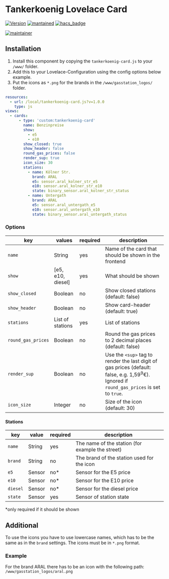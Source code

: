 ﻿# Tankerkoenig Lovelace Card

[![Version](https://img.shields.io/badge/version-1.1.0-green?style=square)](#) [![mantained](https://img.shields.io/maintenance/yes/2025?style=square)](#) [![hacs_badge](https://img.shields.io/badge/HACS-Custom-orange?style=square)](https://github.com/custom-components/hacs)

[![maintainer](https://img.shields.io/badge/maintainer-Second2None-blue?style=square)](#)

## Installation
1. Install this component by copying the `tankerkoenig-card.js` to your `/www/` folder.
2. Add this to your Lovelace-Configuration using the config options below example.
3. Put the icons as `*.png` for the brands in the `/www/gasstation_logos/` folder.

```yaml
resources:
  - url: /local/tankerkoenig-card.js?v=1.0.0
    type: js
views:
  - cards:
      - type: 'custom:tankerkoenig-card'
        name: Benzinpreise
        show:
          - e5
          - e10
        show_closed: true
        show_header: false
        round_gas_prices: false
        render_sup: true
        icon_size: 30
        stations:
          - name: Kölner Str.
            brand: ARAL
            e5: sensor.aral_kolner_str_e5
            e10: sensor.aral_kolner_str_e10
            state: binary_sensor.aral_kolner_str_status
          - name: Untergath
            brand: ARAL
            e5: sensor.aral_untergath_e5
            e10: sensor.aral_untergath_e10
            state: binary_sensor.aral_untergath_status
```

### Options
| key           | values            | required | description
|---------------|-------------------|----------|---
| `name`        | String            | yes      | Name of the card that should be shown in the frontend
| `show`        | [e5, e10, diesel] | yes      | What should be shown
| `show_closed` | Boolean           | no       | Show closed stations (default: false)
| `show_header` | Boolean           | no       | Show card-header (default: true)
| `stations`    | List of stations  | yes      | List of stations
| `round_gas_prices` | Boolean      | no       | Round the gas prices to 2 decimal places (default: false)
| `render_sup`  | Boolean           | no       | Use the `<sup>` tag to render the last digit of gas prices (default: false, e.g. 1,59<sup>9</sup>&euro;). Ignored if `round_gas_prices` is set to `true`.
| `icon_size`   | Integer           | no       | Size of the icon (default: 30)

#### Stations
| key      | value  | required | description
|----------|--------|----------|---
| `name`   | String | yes      | The name of the station (for example the street)
| `brand`  | String | no       | The brand of the station used for the icon
| `e5`     | Sensor | no*      | Sensor for the E5 price
| `e10`    | Sensor | no*      | Sensor for the E10 price
| `diesel` | Sensor | no*      | Sensor for the diesel price
| `state`  | Sensor | yes      | Sensor of station state

*only required if it should be shown

## Additional
To use the icons you have to use lowercase names, which has to be the same as in the `brand` settings. The icons must be in `*.png` format.

### Example
For the brand ARAL there has to be an icon with the following path: `/www/gasstation_logos/aral.png`